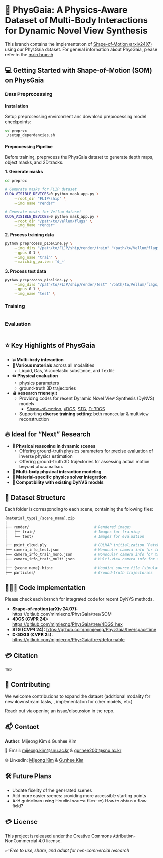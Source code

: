 # 🌱 PhysGaia: A Physics-Aware Dataset of Multi-Body Interactions for Dynamic Novel View Synthesis

This branch contains the implementation of [Shape-of-Motion (arxiv2407)](https://shape-of-motion.github.io/) using our PhysGaia dataset.
For general information about PhysGaia, please refer to the [main branch](https://github.com/mjmjeong/PhysGaia).

## **💻 Getting Started with Shape-of-Motion (SOM) on PhysGaia**


### Data Preprocessing

#### Installation

Setup preprocessing environment and download preprocessing model checkpoints:
```bash
cd preproc
./setup_dependencies.sh
```

#### Preprocessing Pipeline

Before training, preprocess the PhysGaia dataset to generate depth maps, object masks, and 2D tracks.

**1. Generate masks**
```bash
cd preproc

# Generate masks for FLIP dataset
CUDA_VISIBLE_DEVICES=0 python mask_app.py \
    --root_dir "FLIP/ship" \
    --img_name "render"

# Generate masks for Vellum dataset
CUDA_VISIBLE_DEVICES=0 python mask_app.py \
    --root_dir "/path/to/Vellum/flags" \
    --img_name "render"
```

**2. Process training data**
```bash
python preprocess_pipeline.py \
    --img_dirs "/path/to/FLIP/ship/render/train" "/path/to/Vellum/flags/render/train" \
    --gpus 0 1 \
    --img_name "train" \
    --matching_pattern "0_*"
```

**3. Process test data**
```bash
python preprocess_pipeline.py \
    --img_dirs "/path/to/FLIP/ship/render/test" "/path/to/Vellum/flags/render/test" \
    --gpus 0 1 \
    --img_name "test" \
```

### Training

```

```

### Evaluation

```

```

## **⭐️ Key Highlights of PhysGaia**

- **💥 Multi-body interaction**
- **💎 Various materials** across all modalities
    - Liquid, Gas, Viscoelastic substance, and Textile
- **✏️ Physical evaluation**
    - physics parameters
    - ground-truth 3D trajectories
- **😀 Research friendly!!**
    - Providing codes for recent Dynamic Novel View Synthesis (DyNVS) models
        - [Shape-of-motion](https://github.com/mjmjeong/PhysGaia/tree/SOM), [4DGS](https://github.com/mjmjeong/PhysGaia/tree/4DGS_hex), [STG](https://github.com/mjmjeong/PhysGaia/tree/spacetime), [D-3DGS](https://github.com/mjmjeong/PhysGaia/tree/deformable)
    - Supporting **diverse training setting**: both monocular & multiview reconstruction

## **🔥 Ideal for “Next” Research**

- 🧠 **Physical reasoning in dynamic scenes**
    - Offering ground-truth physics parameters for precise evaluation of inverse physics estimation
    - Offering ground-truth 3D trajectories for assessing actual motion beyond photorealism.
- 🤝 **Multi-body physical interaction modeling**
- 🧪 **Material-specific physics solver integration**
- 🧬 **Compatibility with existing DyNVS models**

## **📂 Dataset Structure**

Each folder is corresponding to each scene, containing the following files:

```bash
{material_type}_{scene_name}.zip
│
├── render/                              # Rendered images
│   ├── train/                           # Images for training
│   └── test/                            # Images for evaluation
│
├── point_cloud.ply                      # COLMAP initialization (PatchMatch & downsampling)
├── camera_info_test.json                # Monocular camera info for test
├── camera_info_train_mono.json          # Monocular camera info for training
├── camera_info_train_multi.json         # Multi-view camera info for training
│
├── {scene_name}.hipnc                   # Houdini source file (simulation or scene setup)
├── particles/                           # Ground-truth trajectories

```

## **👩🏻‍💻 Code implementation**

Please check each branch for integrated code for recent DyNVS methods.

- **Shape-of-motion (arXiv 24.07):** https://github.com/mjmjeong/PhysGaia/tree/SOM
- **4DGS (CVPR 24):** https://github.com/mjmjeong/PhysGaia/tree/4DGS_hex
- **STG (CVPR 24):** https://github.com/mjmjeong/PhysGaia/tree/spacetime
- **D-3DGS (CVPR 24):** https://github.com/mjmjeong/PhysGaia/tree/deformable

## **💳 Citation**

```bash
TBD

```

## 🤝 Contributing

We welcome contributions to expand the dataset (additional modality for new downstream tasks, , implementation for other models, etc.)

Reach out via opening an issue/discussion in the repo.

## 📬 Contact

**Author**: Mijeong Kim & Gunhee Kim

📧 Email: [mijeong.kim@snu.ac.kr](mailto:mijeong.kim@snu.ac.kr) & [gunhee2001@snu.ac.kr](mailto:gunhee2001@snu.ac.kr)

🌐 LinkedIn: [Mijeong Kim](https://www.linkedin.com/in/mjmjeong) & [Gunhee Kim](https://www.linkedin.com/in/gunhee-kim-4072362b3/)

## 🛠️ Future Plans

- Update fidelity of the generated scenes
- Add more easier scenes: providing more accessible starting points
- Add guidelines using Houdini source files: ex) How to obtain a flow field?

## **💳 License**

This project is released under the Creative Commons Attribution-NonCommercial 4.0 license.

*✅ Free to use, share, and adapt for non-commercial research*